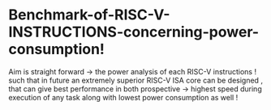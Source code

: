 # Benchmark-of-RISC-V-INSTRUCTIONS-concerning-power-consumption!
Aim is straight forward -> the power analysis of each RISC-V instructions ! such that in future an extremely superior RISC-V ISA core can be designed , that can give best performance in both prospective -> highest speed during execution of any task along with lowest power consumption as well ! 
